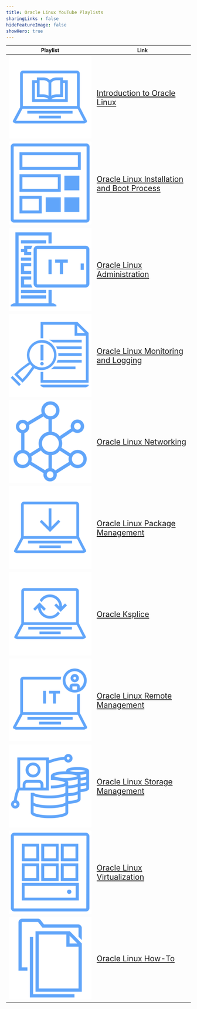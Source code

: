 ```yaml
---
title: Oracle Linux YouTube Playlists
sharingLinks : false
hideFeatureImage: false
showHero: true
---
```


<table>
    <thead>
        <tr>
            <th>Playlist</th>
            <th>Link</th>
            <!-- <th>Videos</th> -->
        </tr>
    </thead>
    <tbody>
        <tr>
            <td><img class="customEntitityLogo" src="ol-intro-pl.png"/></td>
            <td><a href="https://www.oracle.com/goto/linuxintroplay" style="font-size: 1.5em" target="_blank">Introduction to Oracle Linux</a></br></td>
            <!-- <td>17</td> -->
        </tr>
        <tr>
            <td><img class="customEntitityLogo" src="ol-install-pl.png"/></td>
            <td><a href="https://www.oracle.com/goto/linuxinstallplay" style="font-size: 1.5em" target="_blank">Oracle Linux Installation and Boot Process</a></br></td>
            <!-- <td>8</td> -->
        </tr>
        <tr>
            <td><img class="customEntitityLogo" src="ol-admin-pl.png"/></td>
            <td><a href="https://www.oracle.com/goto/linuxadminplay" style="font-size: 1.5em" target="_blank">Oracle Linux Administration</a></br></td>
            <!-- <td>8</td> -->
        </tr>
        <tr>
            <td><img class="customEntitityLogo" src="ol-monitor-pl.png"/></td>
            <td><a href="https://www.oracle.com/goto/linuxmonitorplay" style="font-size: 1.5em" target="_blank">Oracle Linux Monitoring and Logging</a></br></td>
            <!-- <td>8</td> -->
        </tr>
        <tr>
            <td><img class="customEntitityLogo" src="ol-network-pl.png"/></td>
            <td><a href="https://www.oracle.com/goto/linuxnetworkplay" style="font-size: 1.5em" target="_blank">Oracle Linux Networking</a></br></td>
            <!-- <td>8</td> -->
        </tr>
        <tr>
            <td><img class="customEntitityLogo" src="ol-package-pl.png"/></td>
            <td><a href="https://www.oracle.com/goto/linuxpackageplay" style="font-size: 1.5em" target="_blank">Oracle Linux Package Management</a></br></td>
            <!-- <td>8</td> -->
        </tr>
        <tr>
            <td><img class="customEntitityLogo" src="ol-ksplice-pl.png"/></td>
            <td><a href="https://www.oracle.com/goto/kspliceplay" style="font-size: 1.5em" target="_blank">Oracle Ksplice</a></br></td>
            <!-- <td>8</td> -->
        </tr>
        <tr>
            <td><img class="customEntitityLogo" src="ol-remote-pl.png"/></td>
            <td><a href="https://www.oracle.com/goto/linuxremoteplay" style="font-size: 1.5em" target="_blank">Oracle Linux Remote Management</a></br></td>
            <!-- <td>8</td> -->
        </tr>
        <tr>
            <td><img class="customEntitityLogo" src="ol-storage-pl.png"/></td>
            <td><a href="https://www.oracle.com/goto/linuxstorageplay" style="font-size: 1.5em" target="_blank">Oracle Linux Storage Management</a></br></td>
            <!-- <td>8</td> -->
        </tr>
        <tr>
            <td><img class="customEntitityLogo" src="ol-virtual-pl.png"/></td>
            <td><a href="https://www.oracle.com/goto/linuxvirtualplay" style="font-size: 1.5em" target="_blank">Oracle Linux Virtualization</a></br></td>
            <!-- <td>8</td> -->
        </tr>
        <tr>
            <td><img class="customEntitityLogo" src="ol-howto-pl.png"/></td>
            <td><a href="https://www.oracle.com/goto/linuxhowtoplay" style="font-size: 1.5em" target="_blank">Oracle Linux How-To</a></br></td>
            <!-- <td>8</td> -->
        </tr>
   </tbody>
</table>
